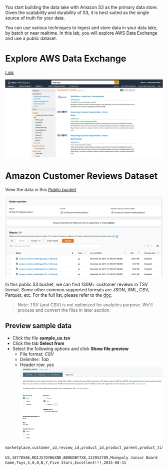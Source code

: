 You start building the data lake with Amazon S3 as the primary data store. Given the scalability and durability of S3, it is best suited as the single source of truth for your data.

You can use various techniques to ingest and store data in your data lake, by batch or near realtime. In this lab, you will explore AWS Data Exchange and use a public dataset.

# Explore AWS Data Exchange

[Link](https://aws.amazon.com/marketplace/search/results?filters=FulfillmentOptionType&FulfillmentOptionType=AWSDataExchange)

![marketplace](images/marketplace.png)

# Amazon Customer Reviews Dataset

View the data in this [Public bucket](https://console.aws.amazon.com/s3/buckets/amazon-reviews-pds/tsv/?region=us-east-1)

![s3](images/s3-tsv.png)

In this public S3 bucket, we can find 130M+ customer reviews in TSV format. Some other common supported formats are JSON, XML, CSV, Parquet, etc. For the full list, please refer to the [doc](https://docs.aws.amazon.com/glue/latest/dg/add-classifier.html#classifier-built-in).

> Note: TSV (and CSV) is not optimized for analytics purpose. We'll process and convert the files in later section.

## Preview sample data

* Click the file **sample_us.tsv**
* Click the tab **Select from**
* Select the following options and click **Show file preview**
  * File format: *CSV*
  * Delimiter: *Tab*
  * Header row: *yes*
![s3 preview](images/s3-preview.png)

```
marketplace,customer_id,review_id,product_id,product_parent,product_title,product_category,star_rating,helpful_votes,total_votes,vine,verified_purchase,review_headline,review_body,review_date

US,18778586,RDIJS7QYB6XNR,B00EDBY7X8,122952789,Monopoly Junior Board Game,Toys,5,0,0,N,Y,Five Stars,Excellent!!!,2015-08-31
```

